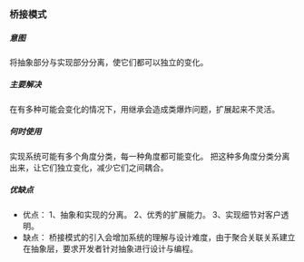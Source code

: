 ### 桥接模式
##### **意图**
将抽象部分与实现部分分离，使它们都可以独立的变化。

##### **主要解决**
在有多种可能会变化的情况下，用继承会造成类爆炸问题，扩展起来不灵活。

##### **何时使用**
实现系统可能有多个角度分类，每一种角度都可能变化。
把这种多角度分类分离出来，让它们独立变化，减少它们之间耦合。
 
##### 优缺点
- 优点： 1、抽象和实现的分离。 2、优秀的扩展能力。 3、实现细节对客户透明。
- 缺点： 桥接模式的引入会增加系统的理解与设计难度，由于聚合关联关系建立在抽象层，要求开发者针对抽象进行设计与编程。